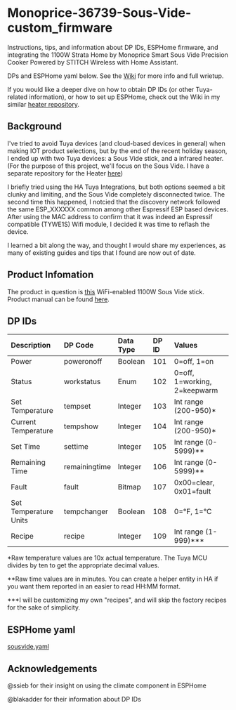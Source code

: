 # Monoprice-36739-Sous-Vide-custom_firmware

Instructions, tips, and information about DP IDs, ESPHome firmware, and integrating the 1100W Strata Home by Monoprice Smart Sous Vide Precision Cooker Powered by STITCH Wireless with Home Assistant.

DPs and ESPHome yaml below. See the [Wiki](/wiki) for more info and full wrietup.

If you would like a deeper dive on how to obtain DP IDs (or other Tuya-related information), or how to set up ESPHome, check out the Wiki in my similar [heater repository](https://github.com/Ninja1283/HS-1500-WIFI_Heat_Storm_Phoenix-1500-Watt_Smart_Wall_Mounted_Heater/wiki).

## Background

I've tried to avoid Tuya devices (and cloud-based devices in general) when making IOT product selections, but by the end of the recent holiday season, I ended up with two Tuya devices: a Sous Vide stick, and a infrared heater. (For the purpose of this project, we'll focus on the Sous Vide. I have a separate repository for the Heater [here](https://github.com/Ninja1283/HS-1500-WIFI_Heat_Storm_Phoenix-1500-Watt_Smart_Wall_Mounted_Heater))

I briefly tried using the HA Tuya Integrations, but both options seemed a bit clunky and limiting, and the Sous Vide completely disconnected twice. The second time this happened, I notcied that the discovery network followed the same ESP_XXXXXX common among other Espressif ESP based devices. After using the MAC address to confirm that it was indeed an Espressif compatible (TYWE1S) Wifi module, I decided it was time to reflash the device.

I learned a bit along the way, and thought I would share my experiences, as many of existing guides and tips that I found are now out of date.

## Product Infomation

The product in question is [this](https://www.monoprice.com/product?p_id=36739) WiFi-enabled 1100W Sous Vide stick. Product manual can be found [here](https://downloads.monoprice.com/files/manuals/36739_Manual_190422.pdf).

## DP IDs

|Description|DP Code|Data Type|DP ID|Values|
|:-|:-|:-|:-|:-|
|Power|poweronoff|Boolean|101|0=off, 1=on|
|Status|workstatus|Enum|102|0=off, 1=working, 2=keepwarm|
|Set Temperature|tempset|Integer|103|Int range (200-950)\*|
|Current Temperature|tempshow|Integer|104|Int range (200-950)\*|
|Set Time|settime|Integer|105|Int range (0-5999)\*\*|
|Remaining Time|remainingtime|Integer|106|Int range (0-5999)\*\*|
|Fault|fault|Bitmap|107|0x00=clear, 0x01=fault|
|Set Temperature Units|tempchanger|Boolean|108|0=°F, 1=°C|
|Recipe|recipe|Integer|109|Int range (1-999)\*\*\*|

*Raw temperature values are 10x actual temperature. The Tuya MCU divides by ten to get the appropriate decimal values.

**Raw time values are in minutes. You can create a helper entity in HA if you want them reported in an easier to read HH:MM format.

***I will be customizing my own "recipes", and will skip the factory recipes for the sake of simplicity.

## ESPHome yaml

[sousvide.yaml](/docs/sousvide.yaml)

## Acknowledgements

@ssieb for their insight on using the climate component in ESPHome

@blakadder for their information about DP IDs
